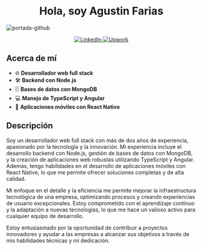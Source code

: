 <h1 align="center">Hola, soy Agustin Farias</h1>

![portada-github](https://github.com/fariasagustin3/fariasagustin3/assets/96506530/f6c29a2a-e4e5-44c8-9052-03331312b393)

<p align="center">
  <a href="https://www.linkedin.com/in/tu-perfil-linkedin">
    <img src="https://img.shields.io/badge/LinkedIn-0077B5?style=for-the-badge&logo=linkedin&logoColor=white" alt="LinkedIn">
  </a>
  <a href="https://www.upwork.com/freelancers/tu-perfil-upwork">
    <img src="https://img.shields.io/badge/Upwork-6fda44?style=for-the-badge&logo=upwork&logoColor=white" alt="Upwork">
  </a>
</p>

## Acerca de mí

- 🌐 **Desarrollador web full stack**
- 🛠 **Backend con Node.js**
- 🗄 **Bases de datos con MongoDB**
- 💻 **Manejo de TypeScript y Angular**
- 📱 **Aplicaciones móviles con React Native**

## Descripción

Soy un desarrollador web full stack con más de dos años de experiencia, apasionado por la tecnología y la innovación. Mi experiencia incluye el desarrollo backend con Node.js, gestión de bases de datos con MongoDB, y la creación de aplicaciones web robustas utilizando TypeScript y Angular. Además, tengo habilidades en el desarrollo de aplicaciones móviles con React Native, lo que me permite ofrecer soluciones completas y de alta calidad.

Mi enfoque en el detalle y la eficiencia me permite mejorar la infraestructura tecnológica de una empresa, optimizando procesos y creando experiencias de usuario excepcionales. Estoy comprometido con el aprendizaje continuo y la adaptación a nuevas tecnologías, lo que me hace un valioso activo para cualquier equipo de desarrollo.

Estoy entusiasmado por la oportunidad de contribuir a proyectos innovadores y ayudar a las empresas a alcanzar sus objetivos a través de mis habilidades técnicas y mi dedicación.
